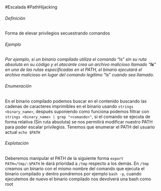 #Escalada #PathHijacking
###### Definición
Forma de elevar privilegios secuestrando comandos

###### Ejemplo
*Por ejemplo, si un binario compilado utiliza el comando* “ls” *sin su ruta absoluta en su código y el atacante crea un archivo malicioso llamado “**ls**” en una de las rutas especificadas en el PATH, el binario ejecutará el archivo malicioso en lugar del comando legítimo* “ls” *cuando sea llamado.*

###### Enumeración
En el binario compilado podemos buscar en el contenido buscando las cadenas de caracteres imprimibles en el binario usando `strings <binary_name>`, después suponiendo como funciona podemos filtrar con `strings <binary_name> | grep "<comando>"`, si el comando se ejecuta de forma relativa (Sin ruta absoluta) se nos permitirá modificar nuestro PATH para poder escalar privilegios.
Tenemos que enumerar el PATH del usuario actual `echo $PATH` 
###### Explotación
Deberemos manipular el PATH de la siguiente forma `export PATH=/tmp/:$PATH` le dará prioridad a `/tmp` respecto a los demás. 
En `/tmp` creamos un binario con el mismo nombre del comando que ejecuta el binario compilado y dentro pondremos por ejemplo `bash -p`, cuando ejecutemos de nuevo el binario compilado nos devolverá una bash como root